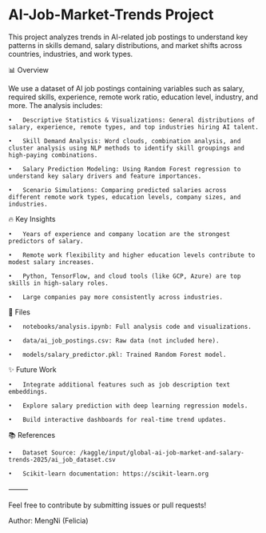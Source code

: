 # AI-Job-Market-Trends Project

This project analyzes trends in AI-related job postings to understand key patterns in skills demand, salary distributions, and market shifts across countries, industries, and work types.

📊 Overview

We use a dataset of AI job postings containing variables such as salary, required skills, experience, remote work ratio, education level, industry, and more. The analysis includes:
	
	•	Descriptive Statistics & Visualizations: General distributions of salary, experience, remote types, and top industries hiring AI talent.

	•	Skill Demand Analysis: Word clouds, combination analysis, and cluster analysis using NLP methods to identify skill groupings and high-paying combinations.

	•	Salary Prediction Modeling: Using Random Forest regression to understand key salary drivers and feature importances.

	•	Scenario Simulations: Comparing predicted salaries across different remote work types, education levels, company sizes, and industries.

🔥 Key Insights

	•	Years of experience and company location are the strongest predictors of salary.

	•	Remote work flexibility and higher education levels contribute to modest salary increases.

	•	Python, TensorFlow, and cloud tools (like GCP, Azure) are top skills in high-salary roles. 

	•	Large companies pay more consistently across industries.

📁 Files

	•	notebooks/analysis.ipynb: Full analysis code and visualizations.

	•	data/ai_job_postings.csv: Raw data (not included here).

	•	models/salary_predictor.pkl: Trained Random Forest model.


✨ Future Work

	•	Integrate additional features such as job description text embeddings.

	•	Explore salary prediction with deep learning regression models.

	•	Build interactive dashboards for real-time trend updates.

📚 References

	•	Dataset Source: /kaggle/input/global-ai-job-market-and-salary-trends-2025/ai_job_dataset.csv

	•	Scikit-learn documentation: https://scikit-learn.org

⸻

Feel free to contribute by submitting issues or pull requests!

Author: MengNi (Felicia)